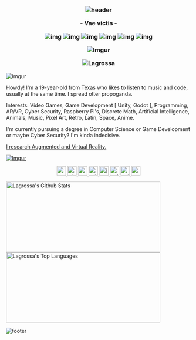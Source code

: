<h3 align="center">
  
  ![header](https://imgur.com/R0fP5O8.gif) 
  
  \- Vae victis - 

![img](https://custom-icon-badges.herokuapp.com/badge/Repo-blue.svg?logo=repo) 
![img](https://custom-icon-badges.herokuapp.com/badge/Star-yellow.svg?logo=star)
![img](https://custom-icon-badges.herokuapp.com/badge/Issue-red.svg?logo=issue)
![img](https://custom-icon-badges.herokuapp.com/badge/Fork-orange.svg?logo=fork) 
![img](https://custom-icon-badges.herokuapp.com/badge/Commit-green.svg?logo=commit)
![img](https://custom-icon-badges.herokuapp.com/badge/Pull%20Request-purple.svg?logo=pr)

  ![Imgur](https://imgur.com/IXOFFhj.gif)
  <p align="center" height='140px' > <img src="https://komarev.com/ghpvc/?username=Lagrossa&label=visitors&color=79616E&style=plastic" alt="Lagrossa" /> </p>
  <!--- Howdy! If you're reading this, the hex value '79616E' which is used in the line above actually spells out the first 3 letters of my name (if you convert it to ASCII :3 I know the colors don't necessarily fit but I thought that would be kinda cool to add :D --->
  </h3>

![Imgur](https://imgur.com/oNqWySX.gif)

Howdy! I'm a 19-year-old from Texas who likes to listen to music and code, usually at the same time. I spread otter propoganda.

Interests: Video Games, Game Development [ Unity, Godot ], Programming, AR/VR, Cyber Security, Raspberry Pi's, Discrete Math, Artificial Intelligence, Animals, Music, Pixel Art, Retro, Latin, Space, Anime.

I'm currently pursuing a degree in Computer Science or Game Development or maybe Cyber Security? I'm kinda indecisive.

<a href= "https://peer.asee.org/a-feasibility-study-of-spatial-cognition-assessment-in-virtual-reality-for-computer-aided-design-students"> I research Augmented and Virtual Reality.

![Imgur](https://imgur.com/oNqWySX.gif)

<p align="center"> 
<img src="https://user-images.githubusercontent.com/59575502/127426965-45da81b5-987d-4f44-b4d7-249fae487a0a.png" alt="csharp" width="25" height="25" />
<img src="https://user-images.githubusercontent.com/59575502/127427979-7eddf4e0-1d7e-4735-8564-6a0f641130d6.png" alt="visualstudio" width="25" height="25" />
<img src="https://user-images.githubusercontent.com/59575502/127427980-4b5ba4cf-daee-474f-a500-872181ccc470.png" alt="vscode" width="25" height="25" />
<img src="https://user-images.githubusercontent.com/59575502/127427981-bfaa39a1-bce1-4f63-85c4-f61f14f39f46.png" alt="windows" width="25" height="25" />
<img src="https://user-images.githubusercontent.com/59575502/127428627-06e9cfab-80ba-45a2-8891-96121397ec9c.png" alt="java" width="25" height="25" />
<img src="https://user-images.githubusercontent.com/59575502/127426759-a687aa90-d647-46c9-86f7-c8e948f8095e.png" alt="python" width="25" height="25" />
<img src="https://imgur.com/CNgwxYK.png" alt="unity" width="25" height="25" />
<img src="https://imgur.com/KF3v7nW.png" alt="godot" width="25" height="25" />
</p>

<a href="https://github.com/Lagrossa"><img alt="Lagrossa's Github Stats" src="https://github-readme-stats.vercel.app/api/?username=Lagrossa&show_icons=true&title_color=fff&icon_color=79ff97&text_color=9f9f9f&bg_color=151516&show_icons=true&count_private=true&hide_border=true" height="192px" width="420"/></a>
<a href="https://github.com/Lagrossa"><img alt="Lagrossa's Top Languages" src="https://github-readme-stats.vercel.app/api/top-langs/?username=Lagrossa&hide=ASP.NET,JupyterNotebook&langs_count=8&layout=compact&theme=react&hide_border=true&bg_color=151516&title_color=fff&icon_color=79ff97" height="192px" width="420"/></a> 

![footer](https://imgur.com/yF6Y7Gx.gif)
 <!--- If you couldn't tell... I'm a big Toby Fox fan :3 -->


<!--- just in case I want these later [![Readme Card](https://github-readme-stats.vercel.app/api/pin/?username=Lagrossa&repo=Random-Unity-Stuff&theme=dark)](https://github.com/Lagrossa/Random-Unity-Stuff) -->
